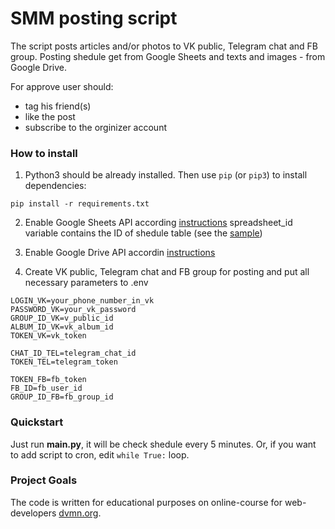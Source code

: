 # SMM posting script

The script posts articles and/or photos to VK public, Telegram chat and FB group. Posting shedule
get from Google Sheets and texts and images - from Google Drive.

For approve user should:
* tag his friend(s)
* like the post
* subscribe to the orginizer account


### How to install

1. Python3 should be already installed. Then use `pip` (or `pip3`) to install dependencies:
```
pip install -r requirements.txt
```

2. Enable Google Sheets API according [instructions](https://developers.google.com/sheets/api/quickstart/python) 
spreadsheet_id variable contains the ID of shedule table (see the [sample](https://docs.google.com/spreadsheets/d/17r4QRW_m0clut772bRnUL-U1-JiazImiZMm43SkgS9Q/edit#gid=0))

3. Enable Google Drive API accordin [instructions](https://gsuitedevs.github.io/PyDrive/docs/build/html/quickstart.html#authentication) 

4. Create VK public, Telegram chat and FB group for posting and put all necessary parameters to .env

```
LOGIN_VK=your_phone_number_in_vk
PASSWORD_VK=your_vk_password
GROUP_ID_VK=v_public_id
ALBUM_ID_VK=vk_album_id
TOKEN_VK=vk_token

CHAT_ID_TEL=telegram_chat_id
TOKEN_TEL=telegram_token

TOKEN_FB=fb_token
FB_ID=fb_user_id
GROUP_ID_FB=fb_group_id
```


### Quickstart

Just run **main.py**, it will be check shedule every 5 minutes. Or, if you want to add script to cron,
edit `while True:` loop.


### Project Goals

The code is written for educational purposes on online-course for web-developers [dvmn.org](https://dvmn.org/).

